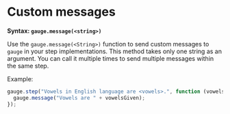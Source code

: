 # Custom messages

**Syntax: `gauge.message(<string>)`**

Use the `gauge.message(<String>)` function to send custom messages to `gauge` in your step implementations. This method takes only one string as an argument. You can call it multiple times to send multiple messages within the same step.

Example:

```js
gauge.step("Vowels in English language are <vowels>.", function (vowelsGiven) {
  gauge.message("Vowels are " + vowelsGiven);
});
```
